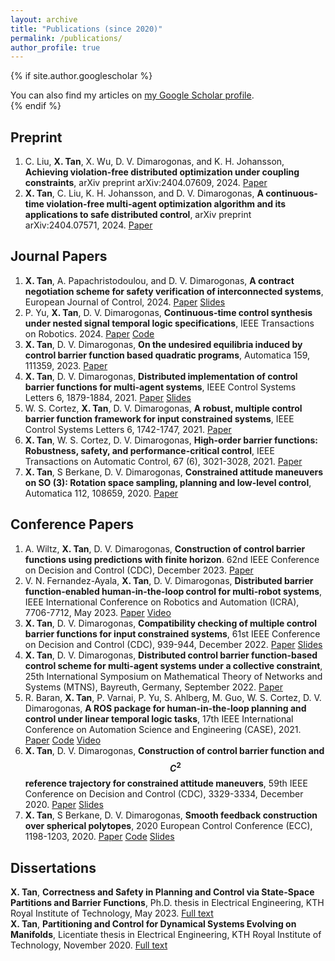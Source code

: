 ```yaml
---
layout: archive
title: "Publications (since 2020)"
permalink: /publications/
author_profile: true
---
```


{% if site.author.googlescholar %}
  <div class="wordwrap">You can also find my articles on <a href="{{site.author.googlescholar}}">my Google Scholar profile</a>.</div>
{% endif %}

<!-- {% include base_path %}

{% for post in site.publications reversed %}
  {% include archive-single.html %}
{% endfor %} -->

## Preprint
1. C. Liu, **X. Tan**, X. Wu, D. V. Dimarogonas, and K. H. Johansson, **Achieving violation-free distributed optimization under coupling constraints**, arXiv preprint arXiv:2404.07609, 2024. [Paper](https://arxiv.org/pdf/2404.07609)
1. **X. Tan**, C. Liu, K. H. Johansson, and D. V. Dimarogonas, **A continuous-time violation-free multi-agent optimization algorithm and its applications to safe distributed control**, arXiv preprint arXiv:2404.07571, 2024. [Paper](https://arxiv.org/pdf/2404.07571)


## Journal Papers
1. **X. Tan**, A. Papachristodoulou, and D. V. Dimarogonas, **A contract negotiation scheme for safety verification of interconnected systems**, European Journal of Control, 2024. [Paper](ttps://arxiv.org/pdf/2311.03164) [Slides](../files/ECC24_slides.pdf)
1. P. Yu, **X. Tan**, D. V. Dimarogonas, **Continuous-time control synthesis under nested signal temporal logic specifications**, IEEE Transactions on Robotics. 2024. [Paper](https://arxiv.org/pdf/2309.14347v2) [Code](https://github.com/xiaotan-git/sTLT)
1. **X. Tan**, D. V. Dimarogonas, **On the undesired equilibria induced by control barrier function based quadratic programs**, Automatica 159, 111359, 2023. [Paper](https://arxiv.org/pdf/2104.14895)
1. **X. Tan**, D. V. Dimarogonas, **Distributed implementation of control barrier functions for multi-agent systems**, IEEE Control Systems Letters 6, 1879-1884, 2021. [Paper](https://www.diva-portal.org/smash/get/diva2:1625821/FULLTEXT01.pdf) [Slides](../files/ACC22_RI.pdf)
1. W. S. Cortez, **X. Tan**, D. V. Dimarogonas, **A robust, multiple control barrier function framework for input constrained systems**, IEEE Control Systems Letters 6, 1742-1747, 2021. [Paper](https://arxiv.org/pdf/2205.13726)
1.  **X. Tan**, W. S. Cortez, D. V. Dimarogonas, **High-order barrier functions: Robustness, safety, and performance-critical control**, IEEE Transactions on Automatic Control, 67 (6), 3021-3028, 2021. [Paper](https://arxiv.org/pdf/2104.00101)
1. **X. Tan**,  S Berkane, D. V. Dimarogonas, **Constrained attitude maneuvers on SO (3): Rotation space sampling, planning and low-level control**, Automatica 112, 108659, 2020. [Paper](https://people.kth.se/~dimos/pdfs/Xiao_Automatica_2020.pdf)


## Conference Papers
1. A. Wiltz, **X. Tan**, D. V. Dimarogonas, **Construction of control barrier functions using predictions with finite horizon**. 62nd IEEE Conference on Decision and Control (CDC), December 2023. [Paper](https://arxiv.org/pdf/2305.05294)
1. V. N. Fernandez-Ayala, **X. Tan**, D. V. Dimarogonas, **Distributed barrier function-enabled human-in-the-loop control for multi-robot systems**, IEEE International Conference on Robotics and Automation (ICRA), 7706-7712, May 2023. [Paper]((https://ieeexplore.ieee.org/abstract/document/10160974)) [Video](https://youtu.be/2ASw5bkWa1I?si=83kLAWNXINNr4fC4)
1. **X. Tan**, D. V. Dimarogonas, **Compatibility checking of multiple control barrier functions for input constrained systems**, 61st IEEE Conference on Decision and Control (CDC), 939-944, December 2022. [Paper](https://arxiv.org/pdf/2209.02284) [Slides](../files/CDC22_slides.pdf)
1. **X. Tan**, D. V. Dimarogonas, **Distributed control barrier function-based control scheme for multi-agent systems under a collective constraint**,  25th International Symposium on Mathematical Theory of Networks and Systems (MTNS), Bayreuth, Germany, September 2022. [Paper](https://www.diva-portal.org/smash/get/diva2:1697161/FULLTEXT01.pdf)
1. R. Baran, **X. Tan**, P. Varnai, P. Yu, S. Ahlberg, M. Guo, W. S. Cortez, D. V. Dimarogonas, **A ROS package for human-in-the-loop planning and control under linear temporal logic tasks**, 17th IEEE International Conference on Automation Science and Engineering (CASE), 2021. [Paper](https://people.kth.se/~dimos/pdfs/CASE_2021.pdf) [Code](https://github.com/KTH-SML/ltl_automaton_core) [Video](https://youtu.be/Gd-rqX04OdU?si=C7ahdtqbLrrHG5Zl)
1. **X. Tan**, D. V. Dimarogonas, **Construction of control barrier function and $$C^2$$ reference trajectory for constrained attitude maneuvers**, 59th IEEE Conference on Decision and Control (CDC), 3329-3334, December 2020. [Paper](https://arxiv.org/pdf/2008.08921) [Slides](../files/CDC20_slides.pdf)
1. **X. Tan**,  S Berkane, D. V. Dimarogonas, **Smooth feedback construction over spherical polytopes**, 2020 European Control Conference (ECC), 1198-1203, 2020. [Paper](https://people.kth.se/~dimos/pdfs/ECC20_Xiao.pdf) [Code](https://github.com/xiaotan-git/control_2sphere) [Slides](../files/ECC20_sildes.pdf)


## Dissertations
**X. Tan**, **Correctness and Safety in Planning and Control via State-Space Partitions and Barrier Functions**, Ph.D. thesis in Electrical Engineering, KTH Royal Institute of Technology, May 2023. [Full text](https://www.diva-portal.org/smash/record.jsf?pid=diva2%3A1750193&dswid=9579)\
**X. Tan**, **Partitioning and Control for Dynamical Systems Evolving on Manifolds**, Licentiate thesis in Electrical Engineering, KTH Royal Institute of Technology, November 2020. [Full text](https://www.diva-portal.org/smash/record.jsf?pid=diva2%3A1474833&dswid=3179)